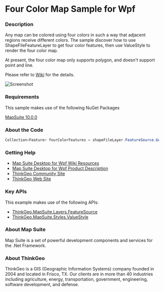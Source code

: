 # Four Color Map Sample for Wpf

### Description

Any map can be colored using four colors in such a way that adjacent regions receive different colors.
The sample discover how to use ShapeFileFeatureLayer to get four color features, then use ValueStyle to render the four color map.

At present, the four color map only supports polygon, and doesn't support point and line.

Please refer to [Wiki](http://wiki.thinkgeo.com/wiki/map_suite_desktop_for_wpf) for the details.

![Screenshot](https://gitlab.com/thinkgeo/public/thinkgeo-desktop-maps/-/raw/support/v10/samples/wpf/FourColorMapSample/Screenshot.gif)

### Requirements
This sample makes use of the following NuGet Packages

[MapSuite 10.0.0](https://www.nuget.org/packages?q=ThinkGeo)

### About the Code
```csharp
Collection<Feature> fourColorFeatures = shapeFileLayer.FeatureSource.GetFeaturesForFourColor();
```

### Getting Help

- [Map Suite Desktop for Wpf Wiki Resources](http://wiki.thinkgeo.com/wiki/map_suite_desktop_for_wpf)
- [Map Suite Desktop for Wpf Product Description](https://thinkgeo.com/ui-controls#desktop-platforms)
- [ThinkGeo Community Site](http://community.thinkgeo.com/)
- [ThinkGeo Web Site](http://www.thinkgeo.com)

### Key APIs
This example makes use of the following APIs:

- [ThinkGeo.MapSuite.Layers.FeatureSource](http://wiki.thinkgeo.com/wiki/api/ThinkGeo.MapSuite.Layers.FeatureSource)
- [ThinkGeo.MapSuite.Styles.ValueStyle](http://wiki.thinkgeo.com/wiki/api/ThinkGeo.MapSuite.Styles.ValueStyle)

### About Map Suite
Map Suite is a set of powerful development components and services for the .Net Framework.

### About ThinkGeo
ThinkGeo is a GIS (Geographic Information Systems) company founded in 2004 and located in Frisco, TX. Our clients are in more than 40 industries including agriculture, energy, transportation, government, engineering, software development, and defense.
